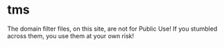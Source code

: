 # tms

The domain filter files, on this site, are not for Public Use!  If you stumbled across them, you use them at your own risk!
